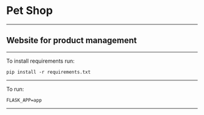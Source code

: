 # Pet Shop

---

## Website for product management

---

To install requirements run:

`pip install -r requirements.txt`

---

To run:

`FLASK_APP=app`

---
